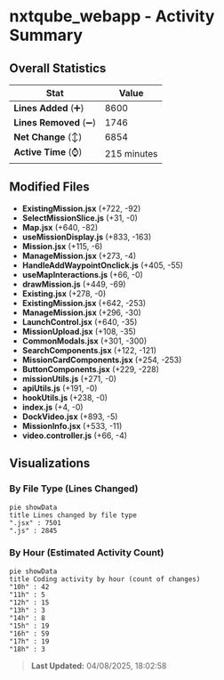 # nxtqube_webapp - Activity Summary 

## Overall Statistics

| Stat                   | Value                                                             |
| ---------------------- | ----------------------------------------------------------------- |
| **Lines Added** (➕)   | 8600                                          |
| **Lines Removed** (➖) | 1746                                        |
| **Net Change** (↕)    | 6854                |
| **Active Time** (⌚)   | 215 minutes |


## Modified Files
- **ExistingMission.jsx** (+722, -92)
- **SelectMissionSlice.js** (+31, -0)
- **Map.jsx** (+640, -82)
- **useMissionDisplay.js** (+833, -163)
- **Mission.jsx** (+115, -6)
- **ManageMission.jsx** (+273, -4)
- **HandleAddWaypointOnclick.js** (+405, -55)
- **useMapInteractions.js** (+66, -0)
- **drawMission.js** (+449, -69)
- **Existing.jsx** (+278, -0)
- **ExistingMission.jsx** (+642, -253)
- **ManageMission.jsx** (+296, -30)
- **LaunchControl.jsx** (+640, -35)
- **MissionUpload.jsx** (+108, -35)
- **CommonModals.jsx** (+301, -300)
- **SearchComponents.jsx** (+122, -121)
- **MissionCardComponents.jsx** (+254, -253)
- **ButtonComponents.jsx** (+229, -228)
- **missionUtils.js** (+271, -0)
- **apiUtils.js** (+191, -0)
- **hookUtils.js** (+238, -0)
- **index.js** (+4, -0)
- **DockVideo.jsx** (+893, -5)
- **MissionInfo.jsx** (+533, -11)
- **video.controller.js** (+66, -4)

## Visualizations

### By File Type (Lines Changed)

```mermaid
pie showData
title Lines changed by file type
".jsx" : 7501
".js" : 2845
```

### By Hour (Estimated Activity Count)

```mermaid
pie showData
title Coding activity by hour (count of changes)
"10h" : 42
"11h" : 5
"12h" : 15
"13h" : 3
"14h" : 8
"15h" : 19
"16h" : 59
"17h" : 19
"18h" : 3
```


> **Last Updated:** 04/08/2025, 18:02:58
